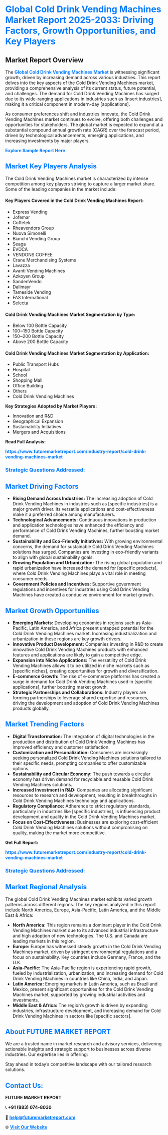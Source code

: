 <h1 style="color: #007BFF;">Global Cold Drink Vending Machines Market Report 2025-2033: Driving Factors, Growth Opportunities, and Key Players</h1>

<section id="overview">
<h2>Market Report Overview</h2>
<p>The <a href="https://www.futuremarketreport.com/industry-report/cold-drink-vending-machines-market" style="color: #007BFF; text-decoration: none;"><strong>Global Cold Drink Vending Machines Market</strong></a> is witnessing significant growth, driven by increasing demand across various industries. This report delves into the key aspects of the Cold Drink Vending Machines market, providing a comprehensive analysis of its current status, future potential, and challenges. The demand for Cold Drink Vending Machines has surged due to its wide-ranging applications in industries such as [insert industries], making it a critical component in modern-day [applications].</p>
<p>As consumer preferences shift and industries innovate, the Cold Drink Vending Machines market continues to evolve, offering both challenges and opportunities for stakeholders. The global market is expected to expand at a substantial compound annual growth rate (CAGR) over the forecast period, driven by technological advancements, emerging applications, and increasing investments by major players.</p>
</section>

<section id="overview">
<p><a href="https://www.futuremarketreport.com/request-sample/reportId=128384" style="color: #007BFF; text-decoration: none;"><strong>Explore Sample Report Here</strong></a></p>
</section>

<section id="key-players">
<h2 style="color: #007BFF;">Market Key Players Analysis</h2>
<p>The Cold Drink Vending Machines market is characterized by intense competition among key players striving to capture a larger market share. Some of the leading companies in the market include:</p>
<h4>Key Players Covered in the Cold Drink Vending Machines Report:</h4>
<ul><li>Express Vending</li><li>Jofemar</li><li>Coffetek</li><li>Rheavendors Group</li><li>Nuova Simonelli</li><li>Bianchi Vending Group</li><li>Seaga</li><li>EVOCA</li><li>VENDONS COFFEE</li><li>Crane Merchandising Systems</li><li>Lavazza</li><li>Avanti Vending Machines</li><li>Azkoyen Group</li><li>SandenVendo</li><li>Dallmayr</li><li>Tameside Vending</li><li>FAS International</li><li>Selecta</li></ul>
<h4>Cold Drink Vending Machines Market Segmentation by Type:</h4>
<ul><li>Below 100 Bottle Capacity</li><li>100~150 Bottle Capacity</li><li>150~200 Bottle Capacity</li><li>Above 200 Bottle Capacity</li></ul>

<h4>Cold Drink Vending Machines Market Segmentation by Application:</h4>
<ul><li>Public Transport Hubs</li><li>Hospital</li><li>School</li><li>Shopping Mall</li><li>Office Building</li><li>Others</li><li>Cold Drink Vending Machines</li></ul>
<p><strong>Key Strategies Adopted by Market Players:</strong></p>
<ul>
<li>Innovation and R&D</li>
<li>Geographical Expansion</li>
<li>Sustainability Initiatives</li>
<li>Mergers and Acquisitions</li>
</ul>
</section>

<section>
<p><strong>Read Full Analysis: </strong></p><a href="https://www.futuremarketreport.com/industry-report/cold-drink-vending-machines-market" style="color: #007BFF; text-decoration: none;"><strong>https://www.futuremarketreport.com/industry-report/cold-drink-vending-machines-market</strong></a>
<h3 style="color: #007BFF;">Strategic Questions Addressed:</h3>
</section>

<section id="driving-factors">
<h2 style="color: #007BFF;">Market Driving Factors</h2>
<ul>
<li><strong>Rising Demand Across Industries:</strong> The increasing adoption of Cold Drink Vending Machines in industries such as [specific industries] is a major growth driver. Its versatile applications and cost-effectiveness make it a preferred choice among manufacturers.</li>
<li><strong>Technological Advancements:</strong> Continuous innovations in production and application technologies have enhanced the efficiency and performance of Cold Drink Vending Machines, further boosting market demand.</li>
<li><strong>Sustainability and Eco-Friendly Initiatives:</strong> With growing environmental concerns, the demand for sustainable Cold Drink Vending Machines solutions has surged. Companies are investing in eco-friendly variants to align with global sustainability goals.</li>
<li><strong>Growing Population and Urbanization:</strong> The rising global population and rapid urbanization have increased the demand for [specific products], where Cold Drink Vending Machines plays a vital role in meeting consumer needs.</li>
<li><strong>Government Policies and Incentives:</strong> Supportive government regulations and incentives for industries using Cold Drink Vending Machines have created a conducive environment for market growth.</li>
</ul>
</section>

<section id="growth-opportunities">
<h2 style="color: #007BFF;">Market Growth Opportunities</h2>
<ul>
<li><strong>Emerging Markets:</strong> Developing economies in regions such as Asia-Pacific, Latin America, and Africa present untapped potential for the Cold Drink Vending Machines market. Increasing industrialization and urbanization in these regions are key growth drivers.</li>
<li><strong>Innovative Product Development:</strong> Companies investing in R&D to create innovative Cold Drink Vending Machines products with enhanced features and applications are likely to gain a competitive edge.</li>
<li><strong>Expansion into Niche Applications:</strong> The versatility of Cold Drink Vending Machines allows it to be utilized in niche markets such as [specific niches], creating opportunities for growth and diversification.</li>
<li><strong>E-commerce Growth:</strong> The rise of e-commerce platforms has created a surge in demand for Cold Drink Vending Machines used in [specific applications], further boosting market growth.</li>
<li><strong>Strategic Partnerships and Collaborations:</strong> Industry players are forming partnerships to leverage shared expertise and resources, driving the development and adoption of Cold Drink Vending Machines products globally.</li>
</ul>
</section>

<section id="trending-factors">
<h2 style="color: #007BFF;">Market Trending Factors</h2>
<ul>
<li><strong>Digital Transformation:</strong> The integration of digital technologies in the production and distribution of Cold Drink Vending Machines has improved efficiency and customer satisfaction.</li>
<li><strong>Customization and Personalization:</strong> Consumers are increasingly seeking personalized Cold Drink Vending Machines solutions tailored to their specific needs, prompting companies to offer customizable options.</li>
<li><strong>Sustainability and Circular Economy:</strong> The push towards a circular economy has driven demand for recyclable and reusable Cold Drink Vending Machines solutions.</li>
<li><strong>Increased Investment in R&D:</strong> Companies are allocating significant resources to research and development, resulting in breakthroughs in Cold Drink Vending Machines technology and applications.</li>
<li><strong>Regulatory Compliance:</strong> Adherence to strict regulatory standards, particularly in industries like [specific industries], is influencing product development and quality in the Cold Drink Vending Machines market.</li>
<li><strong>Focus on Cost-Effectiveness:</strong> Businesses are exploring cost-efficient Cold Drink Vending Machines solutions without compromising on quality, making the market more competitive.</li>
</ul>
</section>

<section>
<p><strong>Get Full Report: </strong></p><a href="https://www.futuremarketreport.com/industry-report/cold-drink-vending-machines-market" style="color: #007BFF; text-decoration: none;"><strong>https://www.futuremarketreport.com/industry-report/cold-drink-vending-machines-market</strong></a>
<h3 style="color: #007BFF;">Strategic Questions Addressed:</h3>
</section>


<section id="regional-analysis">
<h2 style="color: #007BFF;">Market Regional Analysis</h2>
<p>The global Cold Drink Vending Machines market exhibits varied growth patterns across different regions. The key regions analyzed in this report include North America, Europe, Asia-Pacific, Latin America, and the Middle East & Africa:</p>
<ul>
<li><strong>North America:</strong> This region remains a dominant player in the Cold Drink Vending Machines market due to its advanced industrial infrastructure and high adoption of new technologies. The U.S. and Canada are leading markets in this region.</li>
<li><strong>Europe:</strong> Europe has witnessed steady growth in the Cold Drink Vending Machines market, driven by stringent environmental regulations and a focus on sustainability. Key countries include Germany, France, and the U.K.</li>
<li><strong>Asia-Pacific:</strong> The Asia-Pacific region is experiencing rapid growth, fueled by industrialization, urbanization, and increasing demand for Cold Drink Vending Machines in countries like China, India, and Japan.</li>
<li><strong>Latin America:</strong> Emerging markets in Latin America, such as Brazil and Mexico, present significant opportunities for the Cold Drink Vending Machines market, supported by growing industrial activities and investments.</li>
<li><strong>Middle East & Africa:</strong> The region’s growth is driven by expanding industries, infrastructure development, and increasing demand for Cold Drink Vending Machines in sectors like [specific sectors].</li>
</ul>
</section>

<footer>
<h2 style="color: #007BFF;">About FUTURE MARKET REPORT</h2>
<p>We are a trusted name in market research and advisory services, delivering actionable insights and strategic support to businesses across diverse industries. Our expertise lies in offering:</p>

<p>Stay ahead in today’s competitive landscape with our tailored research solutions.</p>

<h2 style="color: #007BFF;">Contact Us:</h2>
<p><strong>FUTURE MARKET REPORT</strong></p>
<p>📞 <strong>+91 (883) 074-8030</strong></p>
<p>📧 <strong><a href="mailto:help@futuremarketreport.com" style="color: #007BFF;">help@futuremarketreport.com</a></strong></p>
<p>🌐 <strong><a href="https://www.futuremarketreport.com/" style="color: #007BFF;">Visit Our Website</a></strong></p>
</footer>